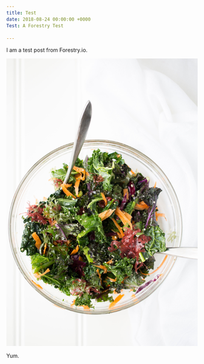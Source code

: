 ```yaml
---
title: Test
date: 2018-08-24 00:00:00 +0000
Test: A Forestry Test

---
```

I am a test post from Forestry.io.

![](/uploads/ana-tavares-598958-unsplash.jpg)

Yum.